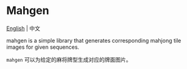 # Mahgen

[English](./README.md) | 中文

mahgen is a simple library that generates corresponding mahjong tile images for given sequences.

`mahgen` 可以为给定的麻将牌型生成对应的牌面图片。

